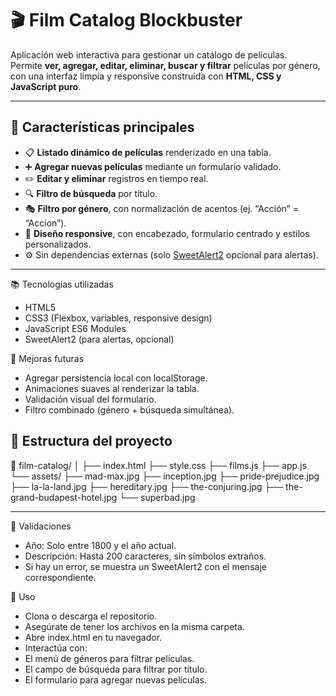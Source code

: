 # 🎬 Film Catalog Blockbuster

Aplicación web interactiva para gestionar un catálogo de películas.  
Permite **ver, agregar, editar, eliminar, buscar y filtrar** películas por género, con una interfaz limpia y responsive construida con **HTML, CSS y JavaScript puro**.

---

## 🚀 Características principales

- 📋 **Listado dinámico de películas** renderizado en una tabla.
- ➕ **Agregar nuevas películas** mediante un formulario validado.
- ✏️ **Editar y eliminar** registros en tiempo real.
- 🔍 **Filtro de búsqueda** por título.
- 🎭 **Filtro por género**, con normalización de acentos (ej. “Acción” = “Accion”).
- 🧩 **Diseño responsive**, con encabezado, formulario centrado y estilos personalizados.
- ⚙️ Sin dependencias externas (solo [SweetAlert2](https://sweetalert2.github.io/) opcional para alertas).

---

📚 Tecnologías utilizadas

- HTML5
- CSS3 (Flexbox, variables, responsive design)
- JavaScript ES6 Modules
- SweetAlert2 (para alertas, opcional)

🧩 Mejoras futuras

- Agregar persistencia local con localStorage.
- Animaciones suaves al renderizar la tabla.
- Validación visual del formulario.
- Filtro combinado (género + búsqueda simultánea).

## 🧠 Estructura del proyecto
📁 film-catalog/
│
├── index.html
├── style.css
├── films.js
├── app.js
└── assets/
├── mad-max.jpg
├── inception.jpg
├── pride-prejudice.jpg
├── la-la-land.jpg
├── hereditary.jpg
├── the-conjuring.jpg
├── the-grand-budapest-hotel.jpg
└── superbad.jpg


---

🧪 Validaciones

- Año: Solo entre 1800 y el año actual.
- Descripción: Hasta 200 caracteres, sin símbolos extraños.
- Si hay un error, se muestra un SweetAlert2 con el mensaje correspondiente.

💬 Uso

- Clona o descarga el repositorio.
- Asegúrate de tener los archivos en la misma carpeta.
- Abre index.html en tu navegador.
- Interactúa con:
- El menú de géneros para filtrar películas.
- El campo de búsqueda para filtrar por título.
- El formulario para agregar nuevas películas.
